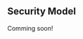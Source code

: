 ## <a name="security"></a>Security Model

Comming soon!
<!--- 
All calls to the PoS backend must contain an access token in order for the system to verify that this action is allowed. The access token is generated from merchant id, integrator id and a secret and can have long lifetimes in order to support integrators that cannot automatically push configuration changes to terminals. --->
